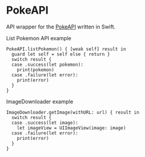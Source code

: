 # PokeAPI
API wrapper for the [PokeAPI](https://pokeapi.co/) written in Swift.

List Pokemon API example
````
PokeAPI.listPokemon() { [weak self] result in
  guard let self = self else { return }
  switch result {
  case .success(let pokemon):
    print(pokemon)
  case .failure(let error):
    print(error)
  }
}
````

ImageDownloader example
````
ImageDownloader.getImage(withURL: url) { result in
  switch result {
  case .success(let image):
    let imageView = UIImageView(image: image)
  case .failure(let error):
    print(error)
  }
}
````
